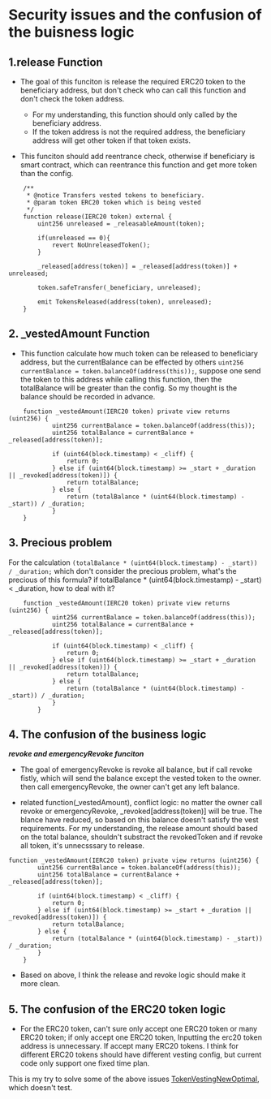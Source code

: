 
# Security issues and the confusion of the buisness logic

## 1.release Function
* The goal of this funciton is release the required ERC20 token to the beneficiary address, but don't check who can call this function and don't check the token address.
    * For my understanding, this function should only called by the beneficiary address.
    * If the token address is not the required address, the beneficiary address will get other token if that token exists.

* This funciton should add reentrance check, otherwise if beneficiary is smart contract, which can reentrance this function and get more token than the config.


```Solidity 
    /**
     * @notice Transfers vested tokens to beneficiary.
     * @param token ERC20 token which is being vested
     */
    function release(IERC20 token) external {
        uint256 unreleased = _releasableAmount(token);

        if(unreleased == 0){
            revert NoUnreleasedToken();
        }

        _released[address(token)] = _released[address(token)] + unreleased;

        token.safeTransfer(_beneficiary, unreleased);

        emit TokensReleased(address(token), unreleased);
    }

```



## 2. _vestedAmount Function
* This function calculate how much token can be released to beneficiary address, but the currentBalance can be effected by others `uint256 currentBalance = token.balanceOf(address(this));`, suppose one send the token to this address while calling this function, then the totalBalance will be greater than the config. So my thought is the balance should be recorded in advance.
```
    function _vestedAmount(IERC20 token) private view returns (uint256) {
            uint256 currentBalance = token.balanceOf(address(this));
            uint256 totalBalance = currentBalance + _released[address(token)];

            if (uint64(block.timestamp) < _cliff) {
                return 0;
            } else if (uint64(block.timestamp) >= _start + _duration || _revoked[address(token)]) {
                return totalBalance;
            } else {
                return (totalBalance * (uint64(block.timestamp) - _start)) / _duration;
            }
    }
```

## 3. Precious problem

For the calculation `(totalBalance * (uint64(block.timestamp) - _start)) / _duration;` which don't consider the precious problem, what's the precious of this formula? if totalBalance * (uint64(block.timestamp) - _start) < _duration, how to deal with it?

```
    function _vestedAmount(IERC20 token) private view returns (uint256) {
            uint256 currentBalance = token.balanceOf(address(this));
            uint256 totalBalance = currentBalance + _released[address(token)];

            if (uint64(block.timestamp) < _cliff) {
                return 0;
            } else if (uint64(block.timestamp) >= _start + _duration || _revoked[address(token)]) {
                return totalBalance;
            } else {
                return (totalBalance * (uint64(block.timestamp) - _start)) / _duration;
            }
        }
```


## 4. The confusion of the business logic

***revoke and emergencyRevoke funciton***
* The goal of emergencyRevoke is revoke all balance, but if call revoke fistly, which will send the balance except the vested token to the owner. then call emergencyRevoke, the owner can't get any left balance.

* related function(_vestedAmount), conflict logic: no matter the owner call revoke or emergencyRevoke, _revoked[address(token)] will be true. The blance have reduced, so based on this balance doesn't satisfy the vest requirements. For my understanding, the release amount should based on the total balance, shouldn't substract the revokedToken and if revoke all token, it's unnecsssary to release.

```
function _vestedAmount(IERC20 token) private view returns (uint256) {
        uint256 currentBalance = token.balanceOf(address(this));
        uint256 totalBalance = currentBalance + _released[address(token)];

        if (uint64(block.timestamp) < _cliff) {
            return 0;
        } else if (uint64(block.timestamp) >= _start + _duration || _revoked[address(token)]) {
            return totalBalance;
        } else {
            return (totalBalance * (uint64(block.timestamp) - _start)) / _duration;
        }
    }

```

* Based on above, I think the release and revoke logic should make it more clean. 

## 5. The confusion of the ERC20 token logic

 * For the ERC20 token, can't sure only accept one ERC20 token or many ERC20 token; if only accept one ERC20 token, Inputting the erc20 token address is unnecessary. If accept many ERC20 tokens. I think for different ERC20 tokens should have different vesting config, but current code only support one fixed time plan.


This is my try to solve some of the above issues [TokenVestingNewOptimal](contracts/TokenVestingNewOptimal.sol), which doesn't test.